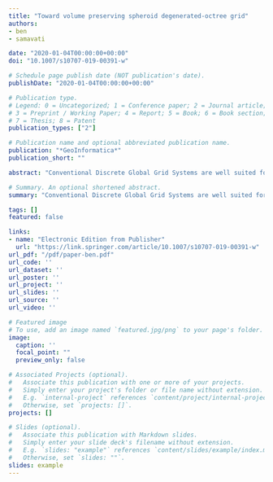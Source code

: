 ```yaml
---
title: "Toward volume preserving spheroid degenerated-octree grid"
authors:
- ben
- samavati

date: "2020-01-04T00:00:00+00:00"
doi: "10.1007/s10707-019-00391-w"

# Schedule page publish date (NOT publication's date).
publishDate: "2020-01-04T00:00:00+00:00"

# Publication type.
# Legend: 0 = Uncategorized; 1 = Conference paper; 2 = Journal article;
# 3 = Preprint / Working Paper; 4 = Report; 5 = Book; 6 = Book section;
# 7 = Thesis; 8 = Patent
publication_types: ["2"]

# Publication name and optional abbreviated publication name.
publication: "*GeoInformatica*"
publication_short: ""

abstract: "Conventional Discrete Global Grid Systems are well suited for storing and indexing data on the Earth's surface, but not for data above and below the surface. To properly support volumetric data, a 3D version of this data structure is needed. One promising approach for this is the Spheroid Degenerate-Octree Grid (SDOG), first proposed by Yu and Wu in 2009. Compared to other methods, this grid does a good job of ensuring cells have close to equal volume, which is important for ensuring a consistent spatial resolution for the entire Earth. In this paper, we introduce modifications that can be made to the original SDOG subdivision method in order to further improve its volume preserving properties. We perform a brief analysis of the number of cells in an SDOG grid and use this analysis to develop both a stationary and non-stationary modified subdivision scheme. To index the resulting grids, we derive a closed form mapping between conventional SDOG and the grids resulting from our modified subdivision rules. We evaluate the effectiveness of our modifications using two different measures of volume preservation and measure the affect these modifications have on the compactness of cells. A weighting factor allows us to balance the trade off between volume preservation and cell compactness to best meet the needs of different applications. Our method can produce a grid where all cells, except those at the poles, have exactly equal volume."

# Summary. An optional shortened abstract.
summary: "Conventional Discrete Global Grid Systems are well suited for storing and indexing data on the Earth's surface, but not for data above and below the surface. To properly support volumetric data, a 3D version of this data structure is needed. One promising approach for this is the Spheroid Degenerate-Octree Grid (SDOG), first proposed by Yu and Wu in 2009. Compared to other methods, this grid does a good job of ensuring cells have close to equal volume, which is important for ensuring a..."

tags: []
featured: false

links:
- name: "Electronic Edition from Publisher"
  url: "https://link.springer.com/article/10.1007/s10707-019-00391-w"
url_pdf: "/pdf/paper-ben.pdf"
url_code: ''
url_dataset: ''
url_poster: ''
url_project: ''
url_slides: ''
url_source: ''
url_video: ''

# Featured image
# To use, add an image named `featured.jpg/png` to your page's folder. 
image:
  caption: ''
  focal_point: ""
  preview_only: false

# Associated Projects (optional).
#   Associate this publication with one or more of your projects.
#   Simply enter your project's folder or file name without extension.
#   E.g. `internal-project` references `content/project/internal-project/index.md`.
#   Otherwise, set `projects: []`.
projects: []

# Slides (optional).
#   Associate this publication with Markdown slides.
#   Simply enter your slide deck's filename without extension.
#   E.g. `slides: "example"` references `content/slides/example/index.md`.
#   Otherwise, set `slides: ""`.
slides: example
---
```

